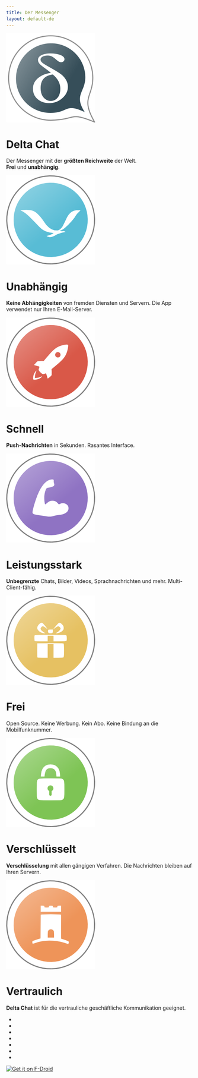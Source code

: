 ```yaml
---
title: Der Messenger
layout: default-de
---
```


<!-- Content-Slider mit EXAKT 7 Seiten, kein Markdown -->
<!-- START OF CONTENT SLIDER -->
<link rel="stylesheet" property="stylesheet" href="../assets/css/content-slider.css" type="text/css" />
<div id="contentContainer"><div id="contentWrapper">

<div>
   <img src="../assets/home/intro1.png" alt="" />
   <h1>Delta Chat</h1>
   <p>Der Messenger mit der <b>größten Reichweite</b> der Welt.<br><b>Frei</b> und <b>unabhängig</b>.</p>
</div>

<div>
   <img src="../assets/home/intro2.png" alt="" />
   <h1>Unabhängig</h1>
   <p><b>Keine Abhängigkeiten</b> von fremden Diensten und Servern. Die App verwendet nur Ihren E-Mail-Server.</p>
</div>

<div>
   <img src="../assets/home/intro3.png" alt="" />
   <h1>Schnell</h1>
   <p><b>Push-Nachrichten</b> in Sekunden. Rasantes Interface.</p>
</div>

<div>
   <img src="../assets/home/intro4.png" alt="" />
   <h1>Leistungsstark</h1>
   <p><b>Unbegrenzte</b> Chats, Bilder, Videos, Sprachnachrichten und mehr. Multi-Client-fähig.</p>
</div>

<div>
   <img src="../assets/home/intro5.png" alt="" />
   <h1>Frei</h1>
   <p>Open Source. Keine Werbung. Kein Abo. Keine Bindung an die Mobilfunknummer.</p>
</div>

<div>
   <img src="../assets/home/intro6.png" alt="" />
   <h1>Verschlüsselt</h1>
   <p><b>Verschlüsselung</b> mit allen gängigen Verfahren. Die Nachrichten bleiben auf Ihren Servern.</p>
</div>

<div>
   <img src="../assets/home/intro7.png" alt="" />
   <h1>Vertraulich</h1>
   <p><b>Delta Chat</b> ist für die vertrauliche geschäftliche Kommunikation geeignet.</p>
</div>

</div></div>

<div id="navLinks">
  <ul>
    <li class="itemLinks" data-pos="0"></li>
    <li class="itemLinks" data-pos="1"></li>
    <li class="itemLinks" data-pos="2"></li>
    <li class="itemLinks" data-pos="3"></li>
    <li class="itemLinks" data-pos="4"></li>
    <li class="itemLinks" data-pos="5"></li>
    <li class="itemLinks" data-pos="6"></li>
  </ul>
</div>
<script src="../assets/css/content-slider.js"></script>
<!-- END OF CONTENT SLIDER -->

[<img src="../assets/home/get-it-on-fdroid.png" alt="Get it on F-Droid" width="200" />](download)

